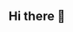 ## Hi there 👋

<!--
**hussainyasin636/hussainyasin636** is a ✨ _special_ ✨ repository because its `README.md` (this file) appears on your GitHub profile.

Here are some ideas to get you started:

- 🔭 I’m currently working on ...
- 🌱 I’m currently learning c++...
- 👯 I’m looking to collaborate on ...
- 🤔 I’m looking for help with ...
- 💬 Ask me about ...
- 📫 How to reach me: ...hussainyasin636@gmail.com
- 😄 Pronouns: ...
- ⚡ Fun fact: ...
-->
